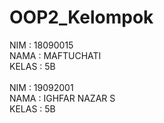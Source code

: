 # OOP2_Kelompok
NIM : 18090015
<br>
NAMA : MAFTUCHATI
<br>
KELAS : 5B
<br><br>
NIM : 19092001
<br>
NAMA : IGHFAR NAZAR S
<br>
KELAS : 5B